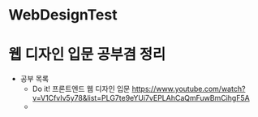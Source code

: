 # WebDesignTest

# 웹 디자인 입문 공부겸 정리

- 공부 목록
  - Do it! 프론트엔드 웹 디자인 입문 https://www.youtube.com/watch?v=V1CfvIv5y78&list=PLG7te9eYUi7vEPLAhCaQmFuwBmCihgF5A
  -
